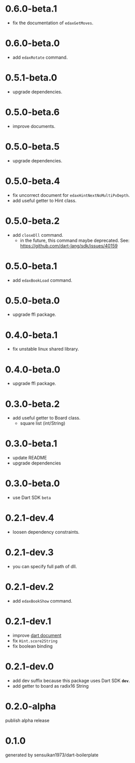 # 0.6.0-beta.1

- fix the documentation of `edaxGetMoves`.

# 0.6.0-beta.0

- add `edaxRotate` command.

# 0.5.1-beta.0

- upgrade dependencies.

# 0.5.0-beta.6

- improve documents.

# 0.5.0-beta.5

- upgrade dependencies.

# 0.5.0-beta.4

- fix uncorrect document for `edaxHintNextNoMultiPvDepth`.
- add useful getter to Hint class.

# 0.5.0-beta.2

- add `closeDll` command.
  - in the future, this command maybe deprecated. See: https://github.com/dart-lang/sdk/issues/40159

# 0.5.0-beta.1

- add `edaxBookLoad` command.

# 0.5.0-beta.0

- upgrade ffi package.

# 0.4.0-beta.1

- fix unstable linux shared library.

# 0.4.0-beta.0

- upgrade ffi package.

# 0.3.0-beta.2

- add useful getter to Board class.
  - square list (int/String)

# 0.3.0-beta.1

- update README
- upgrade dependencies

# 0.3.0-beta.0

- use Dart SDK `beta`

# 0.2.1-dev.4

- loosen dependency constraints.

# 0.2.1-dev.3

- you can specify full path of dll.

# 0.2.1-dev.2

- add `edaxBookShow` command.

# 0.2.1-dev.1

- improve [dart document](https://sensuikan1973.github.io/libedax4dart/)
- fix `Hint.score2String`
- fix boolean binding

# 0.2.1-dev.0

- add dev suffix because this package uses Dart SDK **`dev`**.
- add getter to board as radix16 String

# 0.2.0-alpha

publish alpha release

# 0.1.0

generated by sensuikan1973/dart-boilerplate
